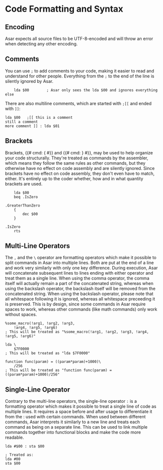 # Code Formatting and Syntax

## Encoding

Asar expects all source files to be UTF-8-encoded and will throw an error when detecting any other encoding.

## Comments

You can use `;` to add comments to your code, making it easier to read and understand for other people. Everything from the `;` to the end of the line is silently ignored by Asar.

```asar
    lda $00        ; Asar only sees the lda $00 and ignores everything else
```

There are also multiline comments, which are started with `;[[` and ended with `]]`:

```asar
lda $00   ;[[ this is a comment
still a comment
more comment ]] : lda $01
```

## Brackets

Brackets, {{# cmd: { #}} and {{# cmd: } #}}, may be used to help organize your code structurally. They're treated as commands by the assembler, which means they follow the same rules as other commands, but they otherwise have no effect on code assembly and are silently ignored. Since brackets have no effect on code assembly, they don't even have to match, either. It's entirely up to the coder whether, how and in what quantity brackets are used.  

```asar
    lda $00
    beq .IsZero
    
.GreaterThanZero
    {
        dec $00
    }

.IsZero
    rts
```

## Multi-Line Operators

The `,` and the `\` operator are formatting operators which make it possible to split commands in Asar into multiple lines. Both are put at the end of a line and work very similarly with only one key difference. During execution, Asar will concatenate subsequent lines to lines ending with either operator and treat them as a single line. When using the comma operator, the comma itself will actually remain a part of the concatenated string, whereas when using the backslash operator, the backslash itself will be removed from the concatenated string. When using the backslash operator, please note that all whitespace following it is ignored, whereas all whitespace preceeding it is preserved. This is by design, since some commands in Asar require spaces to work, whereas other commands (like math commands) only work without spaces.

```asar
%some_macro(!arg1, !arg2, !arg3,
    !arg4, !arg5, !arg6)
; This will be treated as "%some_macro(!arg1, !arg2, !arg3, !arg4, !arg5, !arg6)"

lda \
    $7F0000
; This will be treated as "lda $7F0000"

function func(param) = ((param*param)+1000)\
    /256
; This will be treated as "function func(param) = ((param*param)+1000)/256"
```

## Single-Line Operator

Contrary to the multi-line operators, the single-line operator `:` is a formatting operator which makes it possible to treat a single line of code as multiple lines. It requires a space before and after usage to differentiate it from the : used with certain commands. When used between different commands, Asar interprets it similarly to a new line and treats each command as being on a separate line. This can be used to link multiple commands together into functional blocks and make the code more readable.

```asar
lda #$00 : sta $00
        
; Treated as:
lda #00
sta $00
```
